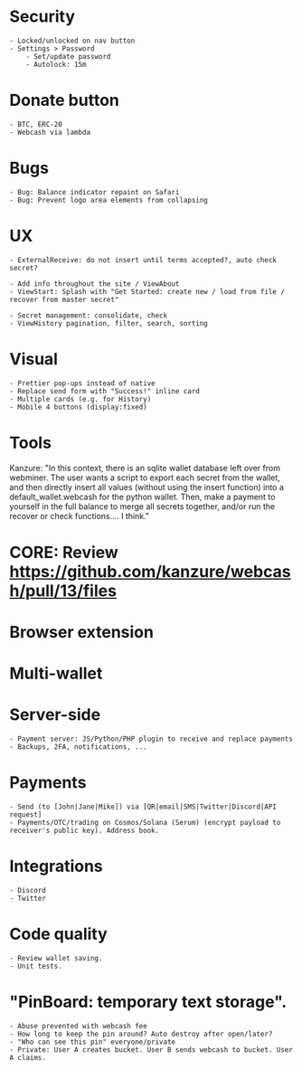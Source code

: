 # Security
    - Locked/unlocked on nav button
    - Settings > Password
        - Set/update password
        - Autolock: 15m

# Donate button
    - BTC, ERC-20
    - Webcash via lambda

# Bugs
    - Bug: Balance indicator repaint on Safari
    - Bug: Prevent logo area elements from collapsing

# UX
    - ExternalReceive: do not insert until terms accepted?, auto check secret?

    - Add info throughout the site / ViewAbout
    - ViewStart: Splash with "Get Started: create new / load from file / recover from master secret"

    - Secret management: consolidate, check
    - ViewHistory pagination, filter, search, sorting

# Visual
    - Prettier pop-ups instead of native
    - Replace send form with "Success!" inline card
    - Multiple cards (e.g. for History)
    - Mobile 4 buttons (display:fixed)

# Tools
Kanzure: "In this context, there is an sqlite wallet database left over from webminer. The user wants a script to export each secret from the wallet, and then directly insert all values (without using the insert function) into a default_wallet.webcash for the python wallet. Then, make a payment to yourself in the full balance to merge all secrets together, and/or run the recover or check functions.... I think."

# CORE: Review https://github.com/kanzure/webcash/pull/13/files

# Browser extension

# Multi-wallet

# Server-side
    - Payment server: JS/Python/PHP plugin to receive and replace payments
    - Backups, 2FA, notifications, ...

# Payments
    - Send (to [John|Jane|Mike]) via [QR|email|SMS|Twitter|Discord|API request]
    - Payments/OTC/trading on Cosmos/Solana (Serum) (encrypt payload to receiver's public key). Address book.

# Integrations
    - Discord
    - Twitter

# Code quality
    - Review wallet saving.
    - Unit tests.

# "PinBoard: temporary text storage".
    - Abuse prevented with webcash fee
    - How long to keep the pin around? Auto destroy after open/later?
    - "Who can see this pin" everyone/private
    - Private: User A creates bucket. User B sends webcash to bucket. User A claims.
